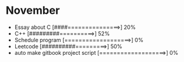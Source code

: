 # November 

- Essay about C [####===============>] 20%
- C++ [#########==========>] 52%
- Schedule program [===================>] 0%
- Leetcode [##########=========>] 50%
- auto make gitbook project script [===================>] 0%
